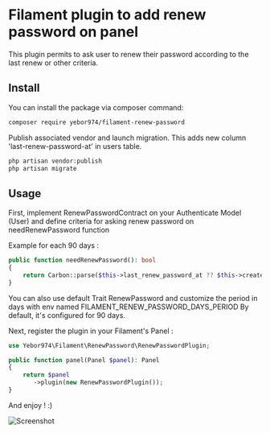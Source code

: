 # Filament plugin to add renew password on panel

This plugin permits to ask user to renew their password according to the last renew or other criteria.

## Install

You can install the package via composer command:

```bash
composer require yebor974/filament-renew-password
```

Publish associated vendor and launch migration. This adds new column 'last-renew-password-at' in users table.

```php
php artisan vendor:publish
php artisan migrate
```

## Usage 

First, implement RenewPasswordContract on your Authenticate Model (User) and define criteria for asking renew password on needRenewPassword function

Example for each 90 days :
```php
public function needRenewPassword(): bool
{
    return Carbon::parse($this->last_renew_password_at ?? $this->created_at)->addDays(90) < now();
}
```

You can also use default Trait RenewPassword and customize the period in days with env named FILAMENT_RENEW_PASSWORD_DAYS_PERIOD
By default, it's configured for 90 days.

Next, register the plugin in your Filament's Panel :
```php
use Yebor974\Filament\RenewPassword\RenewPasswordPlugin;

public function panel(Panel $panel): Panel
{
    return $panel
       ->plugin(new RenewPasswordPlugin());
}
```

And enjoy ! :)

![Screenshot](docs/screenshots/screenshot_1.png)

